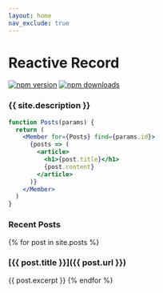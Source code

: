 ```yaml
---
layout: home
nav_exclude: true
---
```

# Reactive Record
[![npm version](https://img.shields.io/npm/v/reactiverecord.svg?style=flat-square)](https://www.npmjs.com/package/reactiverecord) [![npm downloads](https://img.shields.io/npm/dm/reactiverecord.svg?style=flat-square)](https://www.npmjs.com/package/reactiverecord)

### {{ site.description }}

```jsx
function Posts(params) {
  return (
    <Member for={Posts} find={params.id}>
      {posts => (
        <article>
          <h1>{post.title}</h1>
          {post.content}
        </article>
      )}
    </Member>
  )
}
```

### Recent Posts
{% for post in site.posts %}
### [{{ post.title }}]({{ post.url }})
{{ post.excerpt }}
{% endfor %}

